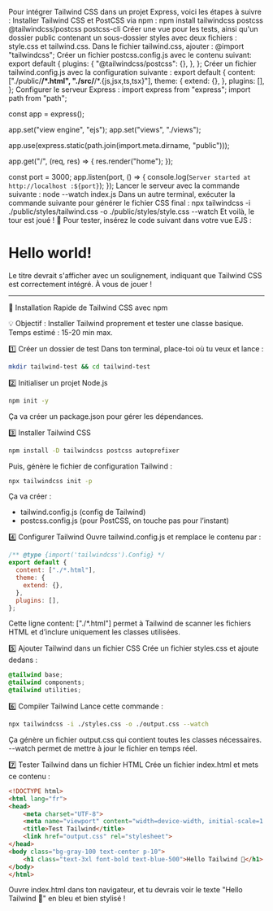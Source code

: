 Pour intégrer Tailwind CSS dans un projet Express, voici les étapes à suivre :
Installer Tailwind CSS et PostCSS via npm : npm install tailwindcss postcss @tailwindcss/postcss postcss-cli
Créer une vue pour les tests, ainsi qu'un dossier public contenant un sous-dossier styles avec deux fichiers : style.css et tailwind.css.
Dans le fichier tailwind.css, ajouter : @import "tailwindcss";
Créer un fichier postcss.config.js avec le contenu suivant:
 export default {
  plugins: {
    "@tailwindcss/postcss": {},
  },
};
Créer un fichier tailwind.config.js avec la configuration suivante :
export default {
  content: ["./public/**/*.html", "./src/**/*.{js,jsx,ts,tsx}"],
  theme: {
    extend: {},
  },
  plugins: [],
};
Configurer le serveur Express :
import express from "express";
import path from "path";

const app = express();

app.set("view engine", "ejs");
app.set("views", "./views");

app.use(express.static(path.join(import.meta.dirname, "public")));

app.get("/", (req, res) => {
  res.render("home");
});

const port = 3000;
app.listen(port, () => {
  console.log(`Server started at 
http://localhost
:${port}`);
});
Lancer le serveur avec la commande suivante :
node --watch index.js
Dans un autre terminal, exécuter la commande suivante pour générer le fichier CSS final :
npx tailwindcss -i ./public/styles/tailwind.css -o ./public/styles/style.css --watch
Et voilà, le tour est joué ! :tada:
Pour tester, insérez le code suivant dans votre vue EJS :
<h1 class="text-3xl uppercase underline">Hello world!</h1>
Le titre devrait s'afficher avec un soulignement, indiquant que Tailwind CSS est correctement intégré.
À vous de jouer !

------

🚀 Installation Rapide de Tailwind CSS avec npm

💡 Objectif : Installer Tailwind proprement et tester une classe basique. Temps estimé : 15-20 min max.

1️⃣ Créer un dossier de test
Dans ton terminal, place-toi où tu veux et lance :

```bash
mkdir tailwind-test && cd tailwind-test
```

2️⃣ Initialiser un projet Node.js

```bash
npm init -y
```

Ça va créer un package.json pour gérer les dépendances.

3️⃣ Installer Tailwind CSS

```bash
npm install -D tailwindcss postcss autoprefixer
```

Puis, génère le fichier de configuration Tailwind :

```bash
npx tailwindcss init -p
```

Ça va créer :

- tailwind.config.js (config de Tailwind)
- postcss.config.js (pour PostCSS, on touche pas pour l’instant)

4️⃣ Configurer Tailwind
Ouvre tailwind.config.js et remplace le contenu par :

```js
/** @type {import('tailwindcss').Config} */
export default {
  content: ["./*.html"],
  theme: {
    extend: {},
  },
  plugins: [],
};
```
Cette ligne content: ["./*.html"] permet à Tailwind de scanner les fichiers HTML et d’inclure uniquement les classes utilisées.

5️⃣ Ajouter Tailwind dans un fichier CSS
Crée un fichier styles.css et ajoute dedans :

```css
@tailwind base;
@tailwind components;
@tailwind utilities;
```

6️⃣ Compiler Tailwind
Lance cette commande :

```bash
npx tailwindcss -i ./styles.css -o ./output.css --watch
```

Ça génère un fichier output.css qui contient toutes les classes nécessaires. --watch permet de mettre à jour le fichier en temps réel.

7️⃣ Tester Tailwind dans un fichier HTML
Crée un fichier index.html et mets ce contenu :

```html
<!DOCTYPE html>
<html lang="fr">
<head>
    <meta charset="UTF-8">
    <meta name="viewport" content="width=device-width, initial-scale=1.0">
    <title>Test Tailwind</title>
    <link href="output.css" rel="stylesheet">
</head>
<body class="bg-gray-100 text-center p-10">
    <h1 class="text-3xl font-bold text-blue-500">Hello Tailwind 🚀</h1>
</body>
</html>
```

Ouvre index.html dans ton navigateur, et tu devrais voir le texte "Hello Tailwind 🚀" en bleu et bien stylisé !
